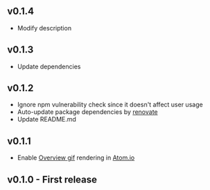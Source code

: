 ## v0.1.4

- Modify description

## v0.1.3

- Update dependencies

## v0.1.2

- Ignore npm vulnerability check since it doesn't affect user usage
- Auto-update package dependencies by [renovate](https://renovatebot.com/)
- Update README.md

## v0.1.1

- Enable [Overview gif](assets/overview.gif) rendering in [Atom.io](https://atom.io/packages/open-in-app)

## v0.1.0 - First release
